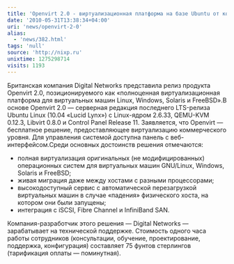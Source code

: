 ```yaml
---
title: 'Openvirt 2.0 - виртуализационная платформа на базе Ubuntu от компании Digital Networks '
date: '2010-05-31T13:38:34+04:00'
uri: 'news/openvirt-2-0'
alias: 
  - 'news/382.html'
tags: 'null'
source: 'http://nixp.ru'
unixtime: 1275298714
visits: 1193
---
```

Британская компания Digital Networks представила релиз продукта Openvirt 2.0, позиционируемого как «полноценная виртуализационная платформа для виртуальных машин Linux, Windows, Solaris и FreeBSD».В основе Openvirt 2.0 — серверная редакция последнего LTS-релиза Ubuntu Linux (10.04 «Lucid Lynx») с Linux-ядром 2.6.33, QEMU-KVM 0.12.3, Libvirt 0.8.0 и Control Panel Release 11. Заявляется, что Openvirt — бесплатное решение, предоставляющее виртуализацию коммерческого уровня. Для управления системой доступна панель с веб-интерфейсом.Среди основных достоинств решения отмечаются:

*   полная виртуализация оригинальных (не модифицированных) операционных систем для виртуальных машин GNU/Linux, Windows, Solaris и FreeBSD;
*   живая миграция даже между хостами с разными процессорами;
*   высокодоступный сервис с автоматической перезагрузкой виртуальных машин в случае «падения» физического хоста, на котором они были запущены;
*   интеграция с iSCSI, Fibre Channel и InfiniBand SAN.

Компания-разработчик этого решения — Digital Networks — зарабатывает на технической поддержке. Стоимость одного часа работы сотрудников (консультации, обучение, проектирование, поддержка, конфигурация) составляет 75 фунтов стерлингов (тарификация оплаты — поминутная).
